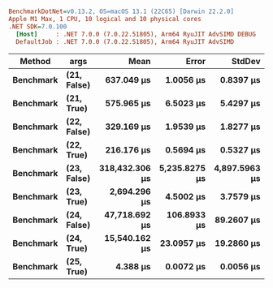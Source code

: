 ``` ini

BenchmarkDotNet=v0.13.2, OS=macOS 13.1 (22C65) [Darwin 22.2.0]
Apple M1 Max, 1 CPU, 10 logical and 10 physical cores
.NET SDK=7.0.100
  [Host]     : .NET 7.0.0 (7.0.22.51805), Arm64 RyuJIT AdvSIMD DEBUG
  DefaultJob : .NET 7.0.0 (7.0.22.51805), Arm64 RyuJIT AdvSIMD


```
|    Method |        args |           Mean |         Error |        StdDev |
|---------- |------------ |---------------:|--------------:|--------------:|
| **Benchmark** | **(21, False)** |     **637.049 μs** |     **1.0056 μs** |     **0.8397 μs** |
| **Benchmark** |  **(21, True)** |     **575.965 μs** |     **6.5023 μs** |     **5.4297 μs** |
| **Benchmark** | **(22, False)** |     **329.169 μs** |     **1.9539 μs** |     **1.8277 μs** |
| **Benchmark** |  **(22, True)** |     **216.176 μs** |     **0.5694 μs** |     **0.5327 μs** |
| **Benchmark** | **(23, False)** | **318,432.306 μs** | **5,235.8275 μs** | **4,897.5963 μs** |
| **Benchmark** |  **(23, True)** |   **2,694.296 μs** |     **4.5002 μs** |     **3.7579 μs** |
| **Benchmark** | **(24, False)** |  **47,718.692 μs** |   **106.8933 μs** |    **89.2607 μs** |
| **Benchmark** |  **(24, True)** |  **15,540.162 μs** |    **23.0957 μs** |    **19.2860 μs** |
| **Benchmark** |  **(25, True)** |       **4.388 μs** |     **0.0072 μs** |     **0.0056 μs** |
